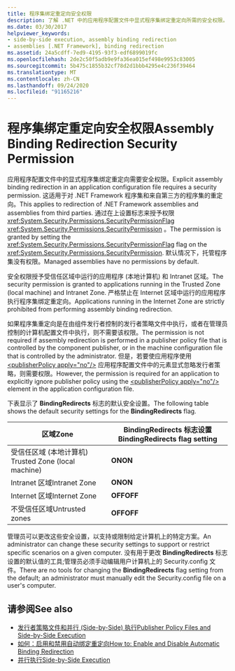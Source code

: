 ```yaml
---
title: 程序集绑定重定向安全权限
description: 了解 .NET 中的应用程序配置文件中显式程序集绑定重定向所需的安全权限。
ms.date: 03/30/2017
helpviewer_keywords:
- side-by-side execution, assembly binding redirection
- assemblies [.NET Framework], binding redirection
ms.assetid: 24a5cdff-7ed9-4195-93f3-edf6899019fc
ms.openlocfilehash: 2de2c50f5adb9e9fa36ea015ef498e9953c83005
ms.sourcegitcommit: 5b475c1855b32cf78d2d1bbb4295e4c236f39464
ms.translationtype: MT
ms.contentlocale: zh-CN
ms.lasthandoff: 09/24/2020
ms.locfileid: "91165216"
---
```

# <a name="assembly-binding-redirection-security-permission"></a><span data-ttu-id="95d0e-103">程序集绑定重定向安全权限</span><span class="sxs-lookup"><span data-stu-id="95d0e-103">Assembly Binding Redirection Security Permission</span></span>

<span data-ttu-id="95d0e-104">应用程序配置文件中的显式程序集绑定重定向需要安全权限。</span><span class="sxs-lookup"><span data-stu-id="95d0e-104">Explicit assembly binding redirection in an application configuration file requires a security permission.</span></span> <span data-ttu-id="95d0e-105">这适用于对 .NET Framework 程序集和来自第三方的程序集的重定向。</span><span class="sxs-lookup"><span data-stu-id="95d0e-105">This applies to redirection of .NET Framework assemblies and assemblies from third parties.</span></span> <span data-ttu-id="95d0e-106">通过在上设置标志来授予权限 <xref:System.Security.Permissions.SecurityPermissionFlag> <xref:System.Security.Permissions.SecurityPermission> 。</span><span class="sxs-lookup"><span data-stu-id="95d0e-106">The permission is granted by setting the <xref:System.Security.Permissions.SecurityPermissionFlag> flag on the <xref:System.Security.Permissions.SecurityPermission>.</span></span> <span data-ttu-id="95d0e-107">默认情况下，托管程序集没有权限。</span><span class="sxs-lookup"><span data-stu-id="95d0e-107">Managed assemblies have no permissions by default.</span></span>  
  
 <span data-ttu-id="95d0e-108">安全权限授予受信任区域中运行的应用程序 (本地计算机) 和 Intranet 区域。</span><span class="sxs-lookup"><span data-stu-id="95d0e-108">The security permission is granted to applications running in the Trusted Zone (local machine) and Intranet Zone.</span></span> <span data-ttu-id="95d0e-109">严格禁止在 Internet 区域中运行的应用程序执行程序集绑定重定向。</span><span class="sxs-lookup"><span data-stu-id="95d0e-109">Applications running in the Internet Zone are strictly prohibited from performing assembly binding redirection.</span></span>  
  
 <span data-ttu-id="95d0e-110">如果程序集重定向是在由组件发行者控制的发行者策略文件中执行，或者在管理员控制的计算机配置文件中执行，则不需要该权限。</span><span class="sxs-lookup"><span data-stu-id="95d0e-110">The permission is not required if assembly redirection is performed in a publisher policy file that is controlled by the component publisher, or in the machine configuration file that is controlled by the administrator.</span></span> <span data-ttu-id="95d0e-111">但是，若要使应用程序使用 [\<publisherPolicy apply="no"/>](./file-schema/runtime/publisherpolicy-element.md) 应用程序配置文件中的元素显式忽略发行者策略，则需要权限。</span><span class="sxs-lookup"><span data-stu-id="95d0e-111">However, the permission is required for an application to explicitly ignore publisher policy using the [\<publisherPolicy apply="no"/>](./file-schema/runtime/publisherpolicy-element.md) element in the application configuration file.</span></span>  
  
 <span data-ttu-id="95d0e-112">下表显示了 **BindingRedirects** 标志的默认安全设置。</span><span class="sxs-lookup"><span data-stu-id="95d0e-112">The following table shows the default security settings for the **BindingRedirects** flag.</span></span>  
  
|<span data-ttu-id="95d0e-113">区域</span><span class="sxs-lookup"><span data-stu-id="95d0e-113">Zone</span></span>|<span data-ttu-id="95d0e-114">BindingRedirects 标志设置</span><span class="sxs-lookup"><span data-stu-id="95d0e-114">BindingRedirects flag setting</span></span>|  
|----------|-----------------------------------|  
|<span data-ttu-id="95d0e-115">受信任区域 (本地计算机) </span><span class="sxs-lookup"><span data-stu-id="95d0e-115">Trusted Zone (local machine)</span></span>|<span data-ttu-id="95d0e-116">**ON**</span><span class="sxs-lookup"><span data-stu-id="95d0e-116">**ON**</span></span>|  
|<span data-ttu-id="95d0e-117">Intranet 区域</span><span class="sxs-lookup"><span data-stu-id="95d0e-117">Intranet Zone</span></span>|<span data-ttu-id="95d0e-118">**ON**</span><span class="sxs-lookup"><span data-stu-id="95d0e-118">**ON**</span></span>|  
|<span data-ttu-id="95d0e-119">Internet 区域</span><span class="sxs-lookup"><span data-stu-id="95d0e-119">Internet Zone</span></span>|<span data-ttu-id="95d0e-120">**OFF**</span><span class="sxs-lookup"><span data-stu-id="95d0e-120">**OFF**</span></span>|  
|<span data-ttu-id="95d0e-121">不受信任区域</span><span class="sxs-lookup"><span data-stu-id="95d0e-121">Untrusted zones</span></span>|<span data-ttu-id="95d0e-122">**OFF**</span><span class="sxs-lookup"><span data-stu-id="95d0e-122">**OFF**</span></span>|  
  
 <span data-ttu-id="95d0e-123">管理员可以更改这些安全设置，以支持或限制给定计算机上的特定方案。</span><span class="sxs-lookup"><span data-stu-id="95d0e-123">An administrator can change these security settings to support or restrict specific scenarios on a given computer.</span></span> <span data-ttu-id="95d0e-124">没有用于更改 **BindingRedirects** 标志设置的默认值的工具;管理员必须手动编辑用户计算机上的 Security.config 文件。</span><span class="sxs-lookup"><span data-stu-id="95d0e-124">There are no tools for changing the **BindingRedirects** flag setting from the default; an administrator must manually edit the Security.config file on a user's computer.</span></span>  
  
## <a name="see-also"></a><span data-ttu-id="95d0e-125">请参阅</span><span class="sxs-lookup"><span data-stu-id="95d0e-125">See also</span></span>

- <span data-ttu-id="95d0e-126">[发行者策略文件和并行 (Side-by-Side) 执行](/previous-versions/dotnet/netframework-4.0/06d2bae3(v=vs.100))</span><span class="sxs-lookup"><span data-stu-id="95d0e-126">[Publisher Policy Files and Side-by-Side Execution](/previous-versions/dotnet/netframework-4.0/06d2bae3(v=vs.100))</span></span>
- [<span data-ttu-id="95d0e-127">如何：启用和禁用自动绑定重定向</span><span class="sxs-lookup"><span data-stu-id="95d0e-127">How to: Enable and Disable Automatic Binding Redirection</span></span>](how-to-enable-and-disable-automatic-binding-redirection.md)
- [<span data-ttu-id="95d0e-128">并行执行</span><span class="sxs-lookup"><span data-stu-id="95d0e-128">Side-by-Side Execution</span></span>](../deployment/side-by-side-execution.md)
